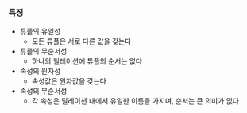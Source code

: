 
### 특징
- 튜플의 유일성
	- 모든 튜플은 서로 다른 값을 갖는다
- 튜플의 무순서성
	- 하나의 릴레이션에 튜플의 순서는 없다
- 속성의 원자성
	- 속성값은 원자값을 갖는다
- 속성의 무순서성
	- 각 속성은 릴레이션 내에서 유일한 이름을 가지며, 순서는 큰 의미가 없다